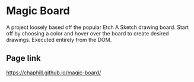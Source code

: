 # Magic Board
A project loosely based off the popular Etch A Sketch drawing board.
Start off by choosing a color and hover over the board to create desired drawings.
Executed entirely from the DOM. 

## Page link
https://chaphill.github.io/magic-board/

##
